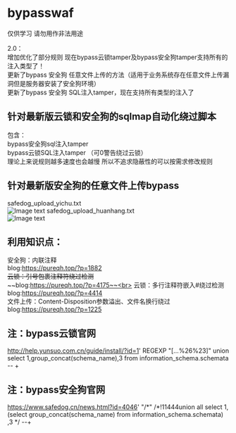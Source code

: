 # bypasswaf

仅供学习 请勿用作非法用途<br>

2.0：<br>
增加优化了部分规则 现在bypass云锁tamper及bypass安全狗tamper支持所有的注入类型了！<br>
更新了bypass 安全狗 任意文件上传的方法（适用于业务系统存在任意文件上传漏洞但是服务器安装了安全狗环境）<br>
更新了bypass 安全狗 SQL注入tamper，现在支持所有类型的注入了<br>

## 针对最新版云锁和安全狗的sqlmap自动化绕过脚本<br>

包含：<br>
bypass安全狗sql注入tamper <br>
bypass云锁SQL注入tamper （可0警告绕过云锁）<br>
理论上来说规则越多速度也会越慢 所以不追求隐蔽性的可以按需求修改规则<br>

## 针对最新版安全狗的任意文件上传bypass<br>
safedog_upload_yichu.txt<br>
![Image text](https://github.com/pureqh/bypasswaf/blob/master/yichu.png?raw=true)
safedog_upload_huanhang.txt<br>
![Image text](https://github.com/pureqh/bypasswaf/blob/master/huanhang.jpg?raw=true)


## 利用知识点：<br>
安全狗：内联注释<br>
blog:https://pureqh.top/?p=1882<br>
~~云锁：引号包裹注释符绕过检测~~<br>
~~blog:https://pureqh.top/?p=4175~~<br>
云锁：多行注释符嵌入#绕过检测<br>
blog:https://pureqh.top/?p=4414<br>
文件上传：Content-Disposition参数溢出、文件名换行绕过<br>
blog:https://pureqh.top/?p=1225<br>

## 注：bypass云锁官网  
http://help.yunsuo.com.cn/guide/install/?id=1' REGEXP \"[…%26%23]\" union select 1,group_concat(schema_name),3 from information_schema.schemata -- +<br>
## 注：bypass安全狗官网
https://www.safedog.cn/news.html?id=4046' "/\*" /\*!11444union all select 1,(select group_concat(schema_name) from information_schema.schemata) ,3 */ --+  

